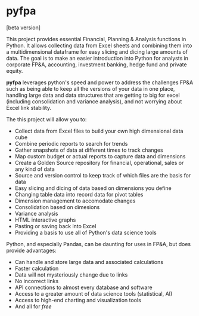 # pyfpa

[beta version]

This project provides essential Financial, Planning & Analysis functions in Python.  It allows collecting data from Excel sheets and combining them into a multidimensional dataframe for easy slicing and dicing large amounts of data. The goal is to make an easier introduction into Python for analysts in corporate FP&A, accounting, investment banking, hedge fund and private equity.  

**pyfpa** leverages python's speed and power to address the challenges FP&A such as being able to keep all the versions of your data in one place, handling large data and data structures that are getting to big for excel (including consolidation and variance analysis), and not worrying about Excel link stability.

The this project will allow you to:

- Collect data from Excel files to build your own high dimensional data cube
- Combine periodic reports to search for trends
- Gather snapshots of data at different times to track changes
- Map custom budget or actual reports to capture data and dimensions
- Create a Golden Source repository for financial, operational, sales or any kind of data
- Source and version control to keep track of which files are the basis for data
- Easy slicing and dicing of data based on dimensions you define
- Changing table data into record data for pivot tables
- Dimension management to accomodate changes
- Consolidation based on dimesions
- Variance analysis
- HTML interactive graphs
- Pasting or saving back into Excel
- Providing a basis to use all of Python's data science tools

Python, and especially Pandas, can be daunting for uses in FP&A, but does provide advantages:

- Can handle and store large data and associated calculations
- Faster calculation
- Data will not mysteriously change due to links
- No incorrect links
- API connections to almost every database and software
- Access to a greater amount of data science tools (statistical, AI)
- Access to high-end charting and visualization tools
- And all for *free*



